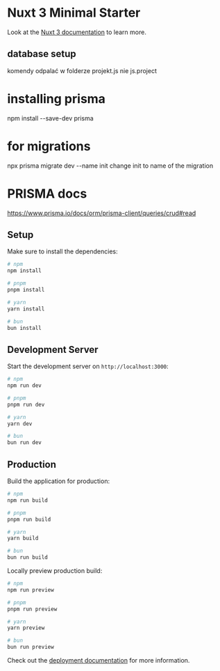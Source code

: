 # Nuxt 3 Minimal Starter

Look at the [Nuxt 3 documentation](https://nuxt.com/docs/getting-started/introduction) to learn more.

## database setup
komendy odpalać w folderze projekt.js nie js.project

# installing prisma
npm install --save-dev prisma

# for migrations
npx prisma migrate dev --name init
change init to name of the migration


# PRISMA docs
https://www.prisma.io/docs/orm/prisma-client/queries/crud#read




## Setup

Make sure to install the dependencies:

```bash
# npm
npm install

# pnpm
pnpm install

# yarn
yarn install

# bun
bun install
```

## Development Server

Start the development server on `http://localhost:3000`:

```bash
# npm
npm run dev

# pnpm
pnpm run dev

# yarn
yarn dev

# bun
bun run dev
```

## Production

Build the application for production:

```bash
# npm
npm run build

# pnpm
pnpm run build

# yarn
yarn build

# bun
bun run build
```

Locally preview production build:

```bash
# npm
npm run preview

# pnpm
pnpm run preview

# yarn
yarn preview

# bun
bun run preview
```

Check out the [deployment documentation](https://nuxt.com/docs/getting-started/deployment) for more information.
